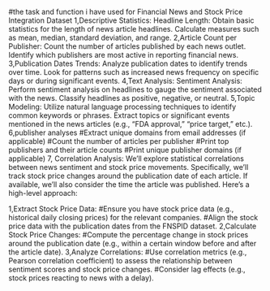#the task and function i have used for Financial News and Stock Price Integration Dataset
1,Descriptive Statistics:
Headline Length:
Obtain basic statistics for the length of news article headlines.
Calculate measures such as mean, median, standard deviation, and range.
2,Article Count per Publisher:
Count the number of articles published by each news outlet.
Identify which publishers are most active in reporting financial news.
3,Publication Dates Trends:
Analyze publication dates to identify trends over time.
Look for patterns such as increased news frequency on specific days or during significant events.
4,Text Analysis:
Sentiment Analysis:
Perform sentiment analysis on headlines to gauge the sentiment associated with the news.
Classify headlines as positive, negative, or neutral.
5,Topic Modeling:
Utilize natural language processing techniques to identify common keywords or phrases.
Extract topics or significant events mentioned in the news articles (e.g., “FDA approval,” “price target,” etc.).
6,publisher analyses
#Extract unique domains from email addresses (if applicable)
#Count the number of articles per publisher
#Print top publishers and their article counts
#Print unique publisher domains (if applicable)
7, Correlation Analysis:
We’ll explore statistical correlations between news sentiment and stock price movements. Specifically, we’ll track stock price changes around the publication date of each article. If available, we’ll also consider the time the article was published. Here’s a high-level approach:

1,Extract Stock Price Data:
#Ensure you have stock price data (e.g., historical daily closing prices) for the relevant companies.
#Align the stock price data with the publication dates from the FNSPID dataset.
2,Calculate Stock Price Changes:
#Compute the percentage change in stock prices around the publication date (e.g., within a certain window before and after the article date).
3,Analyze Correlations:
#Use correlation metrics (e.g., Pearson correlation coefficient) to assess the relationship between sentiment scores and stock price changes.
#Consider lag effects (e.g., stock prices reacting to news with a delay).
